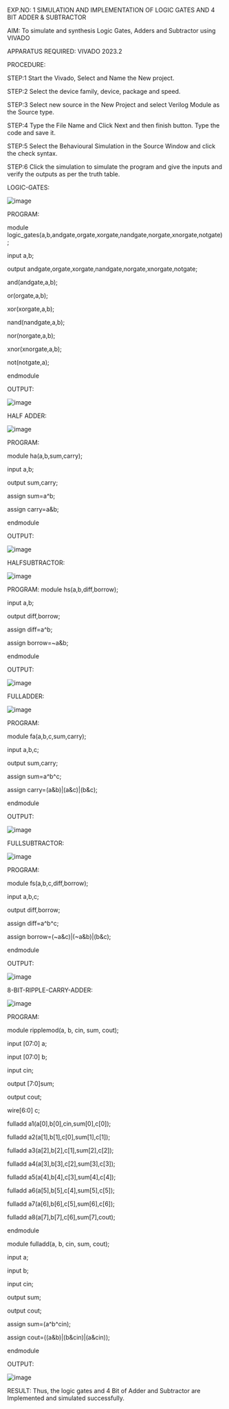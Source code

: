 EXP.NO: 1 
                    SIMULATION AND IMPLEMENTATION OF LOGIC GATES AND 
                                           4 BIT ADDER & SUBTRACTOR 

AIM: To simulate and synthesis Logic Gates, Adders and Subtractor using VIVADO 


APPARATUS REQUIRED: VIVADO 2023.2 


PROCEDURE: 


STEP:1 Start the Vivado, Select and Name the New project. 


STEP:2 Select the device family, device, package and speed. 


STEP:3 Select new source in the New Project and select Verilog Module as the Source type. 


STEP:4 Type the File Name and Click Next and then finish button. Type the code and save it. 


STEP:5 Select the Behavioural Simulation in the Source Window and click the check syntax. 


STEP:6 Click the simulation to simulate the program and give the inputs and verify the outputs as per the truth table.
 


LOGIC-GATES: 

![image](https://github.com/Karthikeyan8296/VLSI-EXP-1/assets/165583967/fe825cf3-cf22-45f2-8953-c605426076da)

                            

PROGRAM: 

module logic_gates(a,b,andgate,orgate,xorgate,nandgate,norgate,xnorgate,notgate);

input a,b;

output andgate,orgate,xorgate,nandgate,norgate,xnorgate,notgate;

and(andgate,a,b);

or(orgate,a,b);

xor(xorgate,a,b);

nand(nandgate,a,b);

nor(norgate,a,b);

xnor(xnorgate,a,b);

not(notgate,a);

endmodule

OUTPUT:       

![image](https://github.com/Karthikeyan8296/VLSI-EXP-1/assets/165583967/e3bb8a12-f37c-42ac-925f-143296448b83)

 



HALF ADDER: 

![image](https://github.com/Karthikeyan8296/VLSI-EXP-1/assets/165583967/dfb9ede6-56e4-4a12-ba58-aafe034023e7)



 



PROGRAM: 

module ha(a,b,sum,carry);

input a,b;

output sum,carry;

assign sum=a^b;

assign carry=a&b;

endmodule






OUTPUT:

![image](https://github.com/Karthikeyan8296/VLSI-EXP-1/assets/165583967/0a21eb1c-1806-4c63-9cb1-5ce8f55a5c23)


 
HALFSUBTRACTOR: 

![image](https://github.com/Karthikeyan8296/VLSI-EXP-1/assets/165583967/dd10a7e4-a9b3-4322-b681-2477af439761)



 


PROGRAM: 
module hs(a,b,diff,borrow);

input a,b; 

output diff,borrow;

assign diff=a^b; 

assign borrow=~a&b;

endmodule


OUTPUT:

![image](https://github.com/Karthikeyan8296/VLSI-EXP-1/assets/165583967/4d9d5900-1f2f-411d-9107-040496bbb93c)

 




FULLADDER: 

![image](https://github.com/Karthikeyan8296/VLSI-EXP-1/assets/165583967/69627c10-cd9b-4dbe-96bb-e788158a0286)


 


PROGRAM: 

module fa(a,b,c,sum,carry);

input a,b,c; 

output sum,carry;

assign sum=a^b^c; 

assign carry=(a&b)|(a&c)|(b&c);

endmodule



OUTPUT:

![image](https://github.com/Karthikeyan8296/VLSI-EXP-1/assets/165583967/0253e8f4-68f4-41cb-aa0a-e0816101ad99)


 




FULLSUBTRACTOR: 

![image](https://github.com/Karthikeyan8296/VLSI-EXP-1/assets/165583967/e199046a-1577-4844-9f9e-9f2b67d26382)




 






PROGRAM: 

module fs(a,b,c,diff,borrow);

input a,b,c;

output diff,borrow;

assign diff=a^b^c; 

assign borrow=(~a&c)|(~a&b)|(b&c); 

endmodule


OUTPUT:

![image](https://github.com/Karthikeyan8296/VLSI-EXP-1/assets/165583967/4377c1ba-9c64-476b-8873-5802eeb492bd)


 8-BIT-RIPPLE-CARRY-ADDER: 
 
 ![image](https://github.com/Karthikeyan8296/VLSI-EXP-1/assets/165583967/7a15fa9f-b3f6-4e67-b577-1df899110d05)


 

PROGRAM: 

module ripplemod(a, b, cin, sum, cout);

input [07:0] a;

input [07:0] b;

input cin;

output [7:0]sum;

output cout;

wire[6:0] c;

fulladd a1(a[0],b[0],cin,sum[0],c[0]);

fulladd a2(a[1],b[1],c[0],sum[1],c[1]);

fulladd a3(a[2],b[2],c[1],sum[2],c[2]);

fulladd a4(a[3],b[3],c[2],sum[3],c[3]);

fulladd a5(a[4],b[4],c[3],sum[4],c[4]);

fulladd a6(a[5],b[5],c[4],sum[5],c[5]);

fulladd a7(a[6],b[6],c[5],sum[6],c[6]);

fulladd a8(a[7],b[7],c[6],sum[7],cout);

endmodule

module fulladd(a, b, cin, sum, cout);

input a;

input b;

input cin;

output sum;

output cout;

assign sum=(a^b^cin);

assign cout=((a&b)|(b&cin)|(a&cin));

endmodule
















OUTPUT: 

 ![image](https://github.com/Karthikeyan8296/VLSI-EXP-1/assets/165583967/0268a8d3-2f03-4ce2-b33c-25c5bb932aeb)













RESULT:
        Thus, the logic gates and 4 Bit of Adder and Subtractor are Implemented 
and simulated successfully.

